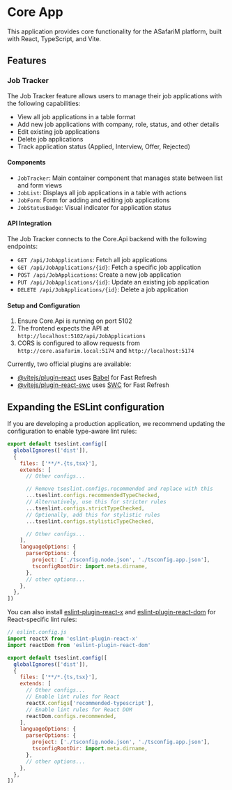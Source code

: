 # Core App

This application provides core functionality for the ASafariM platform, built with React, TypeScript, and Vite.

## Features

### Job Tracker

The Job Tracker feature allows users to manage their job applications with the following capabilities:

- View all job applications in a table format
- Add new job applications with company, role, status, and other details
- Edit existing job applications
- Delete job applications
- Track application status (Applied, Interview, Offer, Rejected)

#### Components

- `JobTracker`: Main container component that manages state between list and form views
- `JobList`: Displays all job applications in a table with actions
- `JobForm`: Form for adding and editing job applications
- `JobStatusBadge`: Visual indicator for application status

#### API Integration

The Job Tracker connects to the Core.Api backend with the following endpoints:

- `GET /api/JobApplications`: Fetch all job applications
- `GET /api/JobApplications/{id}`: Fetch a specific job application
- `POST /api/JobApplications`: Create a new job application
- `PUT /api/JobApplications/{id}`: Update an existing job application
- `DELETE /api/JobApplications/{id}`: Delete a job application

#### Setup and Configuration

1. Ensure Core.Api is running on port 5102
2. The frontend expects the API at `http://localhost:5102/api/JobApplications`
3. CORS is configured to allow requests from `http://core.asafarim.local:5174` and `http://localhost:5174`

Currently, two official plugins are available:

- [@vitejs/plugin-react](https://github.com/vitejs/vite-plugin-react/blob/main/packages/plugin-react) uses [Babel](https://babeljs.io/) for Fast Refresh
- [@vitejs/plugin-react-swc](https://github.com/vitejs/vite-plugin-react/blob/main/packages/plugin-react-swc) uses [SWC](https://swc.rs/) for Fast Refresh

## Expanding the ESLint configuration

If you are developing a production application, we recommend updating the configuration to enable type-aware lint rules:

```js
export default tseslint.config([
  globalIgnores(['dist']),
  {
    files: ['**/*.{ts,tsx}'],
    extends: [
      // Other configs...

      // Remove tseslint.configs.recommended and replace with this
      ...tseslint.configs.recommendedTypeChecked,
      // Alternatively, use this for stricter rules
      ...tseslint.configs.strictTypeChecked,
      // Optionally, add this for stylistic rules
      ...tseslint.configs.stylisticTypeChecked,

      // Other configs...
    ],
    languageOptions: {
      parserOptions: {
        project: ['./tsconfig.node.json', './tsconfig.app.json'],
        tsconfigRootDir: import.meta.dirname,
      },
      // other options...
    },
  },
])
```

You can also install [eslint-plugin-react-x](https://github.com/Rel1cx/eslint-react/tree/main/packages/plugins/eslint-plugin-react-x) and [eslint-plugin-react-dom](https://github.com/Rel1cx/eslint-react/tree/main/packages/plugins/eslint-plugin-react-dom) for React-specific lint rules:

```js
// eslint.config.js
import reactX from 'eslint-plugin-react-x'
import reactDom from 'eslint-plugin-react-dom'

export default tseslint.config([
  globalIgnores(['dist']),
  {
    files: ['**/*.{ts,tsx}'],
    extends: [
      // Other configs...
      // Enable lint rules for React
      reactX.configs['recommended-typescript'],
      // Enable lint rules for React DOM
      reactDom.configs.recommended,
    ],
    languageOptions: {
      parserOptions: {
        project: ['./tsconfig.node.json', './tsconfig.app.json'],
        tsconfigRootDir: import.meta.dirname,
      },
      // other options...
    },
  },
])
```
